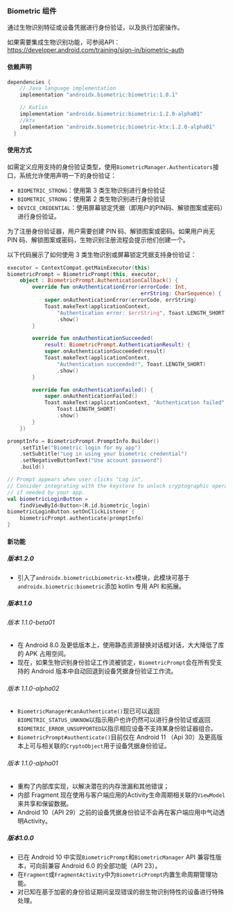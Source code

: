### Biometric 组件

通过生物识别特征或设备凭据进行身份验证，以及执行加密操作。

如果需要集成生物识别功能，可参阅API：https://developer.android.com/training/sign-in/biometric-auth

#### 依赖声明

```groovy
dependencies {
    // Java language implementation
    implementation "androidx.biometric:biometric:1.0.1"

    // Kotlin
    implementation "androidx.biometric:biometric:1.2.0-alpha01"
    //ktx
    implementation "androidx.biometric:biometric-ktx:1.2.0-alpha01"
  }
```

#### 使用方式

如需定义应用支持的身份验证类型，使用`BiometricManager.Authenticators`接口，系统允许使用声明一下的身份验证：

- `BIOMETRIC_STRONG`：使用第 3 类生物识别进行身份验证
- `BIOMETRIC_STRONG`：使用第 2 类生物识别进行身份验证
- `DEVICE_CREDENTIAL`：使用屏幕锁定凭据（即用户的PIN码、解锁图案或密码）进行身份验证。

为了注册身份验证器，用户需要创建 PIN 码、解锁图案或密码。如果用户尚无 PIN 码、解锁图案或密码，生物识别注册流程会提示他们创建一个。

以下代码展示了如何使用 3 类生物识别或屏幕锁定凭据支持身份验证：

```kotlin
executor = ContextCompat.getMainExecutor(this)
biometricPrompt = BiometricPrompt(this, executor,
    object : BiometricPrompt.AuthenticationCallback() {
        override fun onAuthenticationError(errorCode: Int,
                                           errString: CharSequence) {
            super.onAuthenticationError(errorCode, errString)
            Toast.makeText(applicationContext,
                "Authentication error: $errString", Toast.LENGTH_SHORT)
                .show()
        }

        override fun onAuthenticationSucceeded(
            result: BiometricPrompt.AuthenticationResult) {
            super.onAuthenticationSucceeded(result)
            Toast.makeText(applicationContext,
                "Authentication succeeded!", Toast.LENGTH_SHORT)
                .show()
        }

        override fun onAuthenticationFailed() {
            super.onAuthenticationFailed()
            Toast.makeText(applicationContext, "Authentication failed",
                Toast.LENGTH_SHORT)
                .show()
        }
    })

promptInfo = BiometricPrompt.PromptInfo.Builder()
    .setTitle("Biometric login for my app")
    .setSubtitle("Log in using your biometric credential")
    .setNegativeButtonText("Use account password")
    .build()

// Prompt appears when user clicks "Log in".
// Consider integrating with the keystore to unlock cryptographic operations,
// if needed by your app.
val biometricLoginButton =
    findViewById<Button>(R.id.biometric_login)
biometricLoginButton.setOnClickListener {
    biometricPrompt.authenticate(promptInfo)
}
```

#### 新功能

##### 版本1.2.0

- 引入了`androidx.biometricLbiometric-ktx`模块，此模块可基于`androidx.biometric:biometric`添加 kotlin 专用 API 和拓展。

##### 版本1.1.0

###### 版本 1.1.0-beta01

- 在 Android 8.0 及更低版本上，使用静态资源替换对话框对话，大大降低了库的 APK 占用空间。
- 现在，如果生物识别身份验证工作流被锁定，`BiometricPrompt`会在所有受支持的 Android 版本中自动回退到设备凭据身份验证工作流。

###### 版本 1.1.0-alpha02

- `BiometricManager#canAuthenticate()`现已可以返回`BIOMETRIC_STATUS_UNKNOW`以指示用户也许仍然可以进行身份验证或返回`BIOMETRIC_ERROR_UNSUPPORTED`以指示相应设备不支持某身份验证器组合。
- `BiometricPrompt#authenticate()`目前仅在 Android 11 （Api 30）及更高版本上可与相关联的`CryptoObject`用于设备凭据身份验证。

###### 版本 1.1.0-alpha01

- 重构了内部库实现，以解决潜在的内存泄漏和其他错误；
- 内部 Fragment 现在使用与客户端应用的Activity生命周期相关联的`ViewModel`来共享和保留数据。
- Android 10（API 29）之前的设备凭据身份验证不会再在客户端应用中气动透明Activity。

##### 版本1.0.0

- 已在 Android 10 中实现`BiometricPrompt`和`BiometricManager` API 兼容性版本，可向前兼容 Android 6.0 的全部功能（API 23）。
- 在`Fragment`或`FragmentActivity`中为`BiometricPrompt`内置生命周期管理功能。
- 对已知在基于加密的身份验证期间呈现错误的弱生物识别特性的设备进行特殊处理。


